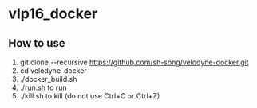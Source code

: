 # vlp16_docker
## How to use
1. git clone --recursive https://github.com/sh-song/velodyne-docker.git
2. cd velodyne-docker
3. ./docker_build.sh
4. ./run.sh to run
5. ./kill.sh to kill (do not use Ctrl+C or Ctrl+Z)
